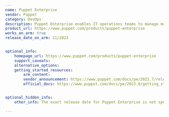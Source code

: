 ```yaml
---
name: Puppet Enterprise
vendor: Puppet
category: DevOps
description: Puppet Enterprise enables IT operations teams to manage more infrastructure and automate complex workflows at scale. Using Puppet Enterprise helps to achieve greater efficiency and better infrastructure management.
product_url: https://www.puppet.com/products/puppet-enterprise
works_on_arm: true
release_date_on_arm: 11/2023


optional_info:
    homepage_url: https://www.puppet.com/products/puppet-enterprise
    support_caveats:
    alternative_options:
    getting_started_resources:
        arm_content:
        vendor_announcement: https://www.puppet.com/docs/pe/2021.7/release_notes_pe#release_notes_pe_x-y-6
        official_docs: https://www.puppet.com/docs/pe/2023.6/getting_started_pe_overview


optional_hidden_info:
    other_info: The exact release date for Puppet Enterprise is not specified in the release notes.

---
```

